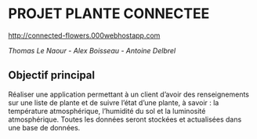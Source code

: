 # PROJET PLANTE CONNECTEE

http://connected-flowers.000webhostapp.com

*Thomas Le Naour - Alex Boisseau - Antoine Delbrel*

## Objectif principal

Réaliser une application permettant à un client d’avoir des renseignements sur une liste de plante et de suivre l’état d’une plante, à savoir : la température atmosphérique, l’humidité du sol et la luminosité atmosphérique. Toutes les données seront stockées et actualisées dans une base de données.

